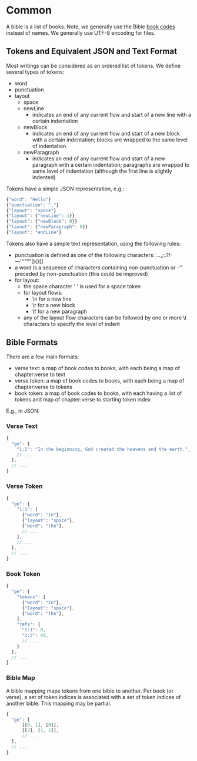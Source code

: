# Common

A bible is a list of books. Note, we generally use the Bible [book codes](book_codes.md) instead
of names. We generally use UTF-8 encoding for files.

## Tokens and Equivalent JSON and Text Format

Most writings can be considered as an ordered list of tokens. We define several types of tokens:

* word
* punctuation
* layout
  * space
  * newLine
    * indicates an end of any current flow and start of a new line with a certain indentation
  * newBlock
    * indicates an end of any current flow and start of a new block with a certain indentation;
      blocks are wrapped to the same level of indentation
  * newParagraph
    * indicates an end of any current flow and start of a new paragraph with a certain indentation;
      paragraphs are wrapped to same level of indentation (although the first line is slightly
      indented)

Tokens have a simple JSON representation, e.g.:

```js
{"word": "Hello"}
{"punctuation": ","}
{"layout": "space"}
{"layout": {"newLine": 1}}
{"layout": {"newBlock": 0}}
{"layout": {"newParagraph": 0}}
{"layout": "endLine"}
```

Tokens also have a simple text representation, using the following rules:

* punctuation is defined as one of the following characters: …,;:.?!-—'‘’"“”(){}[]
* a word is a sequence of characters containing non-punctuation or -'’ preceded by
  non-punctuation (this could be improved)
* for layout:
  * the space character ' ' is used for a space token
  * for layout flows:
    * \n for a new line
    * \r for a new block
    * \f for a new paragraph
  * any of the layout flow characters can be followed by one or more \t characters to specify the
    level of indent

## Bible Formats

There are a few main formats:
  * verse text: a map of book codes to books, with each being a map of chapter:verse to text 
  * verse token: a map of book codes to books, with each being a map of chapter:verse to tokens
  * book token: a map of book codes to books, with each having a list of tokens and map of
    chapter:verse to starting token index

E.g., in JSON:

### Verse Text
```js
{
  "ge": {
    "1:1": "In the beginning, God created the heavens and the earth.",
    // ...
  },
  // ...
}
````

### Verse Token
```js
{
  "ge": {
    "1:1": [
      {"word": "In"},
      {"layout": "space"},
      {"word": "the"},
      // ...
    ],
    // ...
  },
  // ...
}
````

### Book Token
```js
{
  "ge": {
    "tokens": [
      {"word": "In"},
      {"layout": "space"},
      {"word": "the"},
    ],
    "refs": {
      "1:1": 0,
      "1:2": 43,
      // ...
    }
  },
  // ...
}
````

### Bible Map

A bible mapping maps tokens from one bible to another. Per book (or verse), a set of token indices
is associated with a set of token indices of another bible. This mapping may be partial.

```js
{
  "ge": [
      [[0, 1], [0]],
      [[2], [1, 2]],
      // ...
  ],
  // ...
}
```